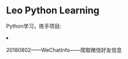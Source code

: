 <h1 style="font-size:25px">Leo Python Learning</h1>
<p>Python学习，练手项目:</p>
<li>
<p>20180802——WeChatInfo——爬取微信好友信息</p>
</li>